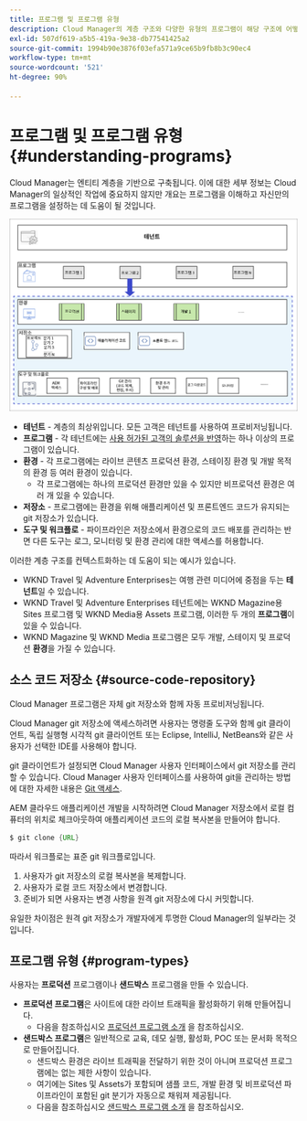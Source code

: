 ```yaml
---
title: 프로그램 및 프로그램 유형
description: Cloud Manager의 계층 구조와 다양한 유형의 프로그램이 해당 구조에 어떻게 적합하고 어떻게 다른지 알아봅니다.
exl-id: 507df619-a5b5-419a-9e38-db77541425a2
source-git-commit: 1994b90e3876f03efa571a9ce65b9fb8b3c90ec4
workflow-type: tm+mt
source-wordcount: '521'
ht-degree: 90%

---
```



# 프로그램 및 프로그램 유형 {#understanding-programs}

Cloud Manager는 엔티티 계층을 기반으로 구축됩니다. 이에 대한 세부 정보는 Cloud Manager의 일상적인 작업에 중요하지 않지만 개요는 프로그램을 이해하고 자신만의 프로그램을 설정하는 데 도움이 될 것입니다.

![Cloud Manager 계층](assets/program-types1.png)

* **테넌트** - 계층의 최상위입니다. 모든 고객은 테넌트를 사용하여 프로비저닝됩니다.
* **프로그램** - 각 테넌트에는 [사용 허가된 고객의 솔루션을 반영](introduction-production-programs.md)하는 하나 이상의 프로그램이 있습니다.
* **환경** - 각 프로그램에는 라이브 콘텐츠 프로덕션 환경, 스테이징 환경 및 개발 목적의 환경 등 여러 환경이 있습니다.
   * 각 프로그램에는 하나의 프로덕션 환경만 있을 수 있지만 비프로덕션 환경은 여러 개 있을 수 있습니다.
* **저장소** - 프로그램에는 환경을 위해 애플리케이션 및 프론트엔드 코드가 유지되는 git 저장소가 있습니다.
* **도구 및 워크플로** - 파이프라인은 저장소에서 환경으로의 코드 배포를 관리하는 반면 다른 도구는 로그, 모니터링 및 환경 관리에 대한 액세스를 허용합니다.

이러한 계층 구조를 컨텍스트화하는 데 도움이 되는 예시가 있습니다.

* WKND Travel 및 Adventure Enterprises는 여행 관련 미디어에 중점을 두는 **테넌트**&#x200B;일 수 있습니다.
* WKND Travel 및 Adventure Enterprises 테넌트에는 WKND Magazine용 Sites 프로그램 및 WKND Media용 Assets 프로그램, 이러한 두 개의 **프로그램**&#x200B;이 있을 수 있습니다.
* WKND Magazine 및 WKND Media 프로그램은 모두 개발, 스테이지 및 프로덕션 **환경**&#x200B;을 가질 수 있습니다.

## 소스 코드 저장소 {#source-code-repository}

Cloud Manager 프로그램은 자체 git 저장소와 함께 자동 프로비저닝됩니다.

Cloud Manager git 저장소에 액세스하려면 사용자는 명령줄 도구와 함께 git 클라이언트, 독립 실행형 시각적 git 클라이언트 또는 Eclipse, IntelliJ, NetBeans와 같은 사용자가 선택한 IDE를 사용해야 합니다.

git 클라이언트가 설정되면 Cloud Manager 사용자 인터페이스에서 git 저장소를 관리할 수 있습니다. Cloud Manager 사용자 인터페이스를 사용하여 git을 관리하는 방법에 대한 자세한 내용은 [Git 액세스](/help/implementing/cloud-manager/managing-code/accessing-repos.md).

AEM 클라우드 애플리케이션 개발을 시작하려면 Cloud Manager 저장소에서 로컬 컴퓨터의 위치로 체크아웃하여 애플리케이션 코드의 로컬 복사본을 만들어야 합니다.

```java
$ git clone {URL}
```

따라서 워크플로는 표준 git 워크플로입니다.

1. 사용자가 git 저장소의 로컬 복사본을 복제합니다.
1. 사용자가 로컬 코드 저장소에서 변경합니다.
1. 준비가 되면 사용자는 변경 사항을 원격 git 저장소에 다시 커밋합니다.

유일한 차이점은 원격 git 저장소가 개발자에게 투명한 Cloud Manager의 일부라는 것입니다.

## 프로그램 유형 {#program-types}

사용자는 **프로덕션** 프로그램이나 **샌드박스** 프로그램을 만들 수 있습니다.

* **프로덕션 프로그램**&#x200B;은 사이트에 대한 라이브 트래픽을 활성화하기 위해 만들어집니다.
   * 다음을 참조하십시오 [프로덕션 프로그램 소개](/help/implementing/cloud-manager/getting-access-to-aem-in-cloud/introduction-production-programs.md) 을 참조하십시오.
* **샌드박스 프로그램**&#x200B;은 일반적으로 교육, 데모 실행, 활성화, POC 또는 문서화 목적으로 만들어집니다.
   * 샌드박스 환경은 라이브 트래픽을 전달하기 위한 것이 아니며 프로덕션 프로그램에는 없는 제한 사항이 있습니다.
   * 여기에는 Sites 및 Assets가 포함되며 샘플 코드, 개발 환경 및 비프로덕션 파이프라인이 포함된 git 분기가 자동으로 채워져 제공됩니다.
   * 다음을 참조하십시오 [샌드박스 프로그램 소개](/help/implementing/cloud-manager/getting-access-to-aem-in-cloud/introduction-sandbox-programs.md) 을 참조하십시오.
